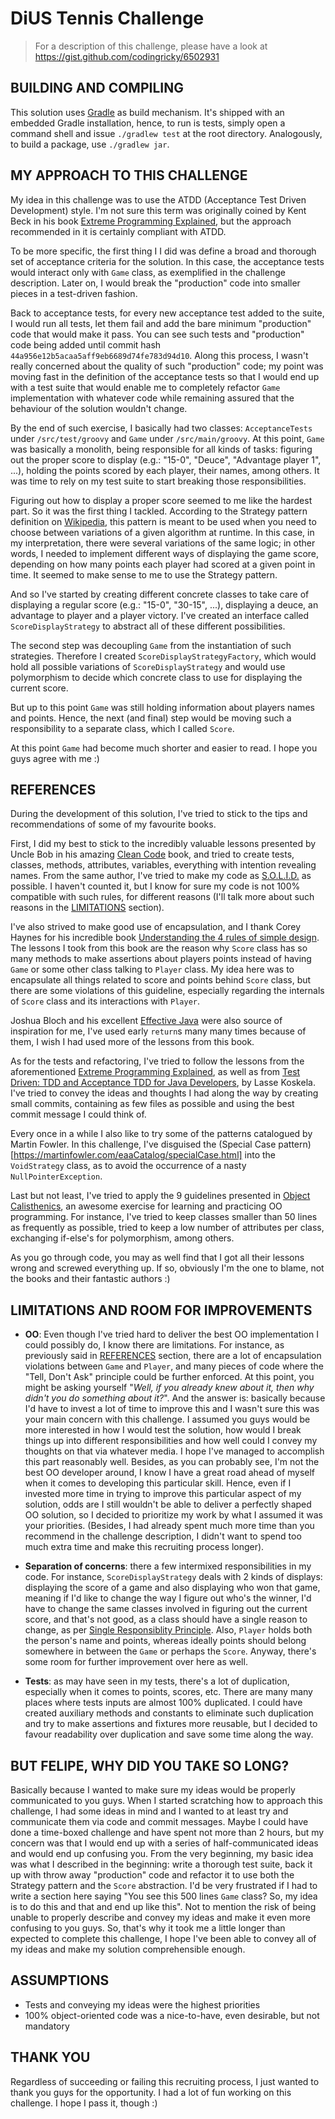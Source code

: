 # DiUS Tennis Challenge

> For a description of this challenge, please have a look at https://gist.github.com/codingricky/6502931

## BUILDING AND COMPILING

This solution uses [Gradle](https://gradle.org/) as build mechanism. It's shipped with an embedded Gradle installation, hence, to run is tests, simply open a command shell and
  issue `./gradlew test` at the root directory. Analogously, to build a package, use `./gradlew jar`.

## MY APPROACH TO THIS CHALLENGE

My idea in this challenge was to use the ATDD (Acceptance Test Driven Development) style. I'm not sure this term was originally coined by Kent Beck in his
  book [Extreme Programming Explained](https://www.amazon.com/Extreme-Programming-Explained-Embrace-Change/dp/0321278658), but the approach recommended in it
  is certainly compliant with ATDD.

To be more specific, the first thing I I did was define a broad and thorough set of acceptance criteria for the solution. In this case, the acceptance tests would interact only
  with `Game` class, as exemplified in the challenge description. Later on, I would break the "production" code into smaller pieces in a test-driven fashion.

Back to acceptance tests, for every new acceptance test added to the suite, I would run all tests, let them fail and add the bare minimum "production" code that would make it pass.
  You can see such tests and "production" code being added until commit hash `44a956e12b5acaa5aff9eb6689d74fe783d94d10`. Along this process, I wasn't really concerned about the
  quality of such "production" code; my point was moving fast in the definition of the acceptance tests so that I would end up with a test suite that would
  enable me to completely refactor `Game` implementation with whatever code while remaining assured that the behaviour of the solution wouldn't change.

By the end of such exercise, I basically had two classes: `AcceptanceTests` under `/src/test/groovy` and `Game` under `/src/main/groovy`. At this point, `Game` was basically a
  monolith, being responsible for all kinds of tasks: figuring out the proper score to display (e.g.: "15-0", "Deuce", "Advantage player 1", ...), holding the points
  scored by each player, their names, among others. It was time to rely on my test suite to start breaking those responsibilities.

Figuring out how to display a proper score seemed to me like the hardest part. So it was the first thing I tackled. According to the Strategy pattern definition
  on [Wikipedia](https://en.wikipedia.org/wiki/Strategy_pattern), this pattern is meant to be used when you need to choose between variations of a given algorithm at runtime.
  In this case, in my interpretation, there were several variations of the same logic; in other words, I needed to implement different ways of displaying the game score,
  depending on how many points each player had scored at a given point in time. It seemed to make sense to me to use the Strategy pattern.

And so I've started by creating different concrete classes to take care of displaying a regular score (e.g.: "15-0", "30-15", ...), displaying a deuce, an advantage to player
  and a player victory. I've created an interface called `ScoreDisplayStrategy` to abstract all of these different possibilities.

The second step was decoupling `Game` from the instantiation of such strategies. Therefore I created `ScoreDisplayStrategyFactory`, which would hold all possible variations of
  `ScoreDisplayStrategy` and would use polymorphism to decide which concrete class to use for displaying the current score.

But up to this point `Game` was still holding information about players names and points. Hence, the next (and final) step would be moving such a responsibility to a separate
  class, which I called `Score`.

At this point `Game` had become much shorter and easier to read. I hope you guys agree with me :)

## REFERENCES

During the development of this solution, I've tried to stick to the tips and recommendations of some of my favourite books.

First, I did my best to stick to the incredibly valuable lessons presented by Uncle Bob in his amazing [Clean Code](https://www.amazon.com/Clean-Code-Handbook-Software-Craftsmanship/dp/0132350882/ref=sr_1_1?s=books&ie=UTF8&qid=1486086388&sr=1-1&keywords=clean+code)
 book, and tried to create tests, classes, methods, attributes, variables, everything with intention revealing names. From the same author, I've tried to make my code as [S.O.L.I.D.](http://butunclebob.com/ArticleS.UncleBob.PrinciplesOfOod)
 as possible. I haven't counted it, but I know for sure my code is not 100% compatible with such rules, for different reasons (I'll talk more about such reasons in the [LIMITATIONS](#limitations-and-room-for-improvements) section).

I've also strived to make good use of encapsulation, and I thank Corey Haynes for his incredible book [Understanding the 4 rules of simple design](https://leanpub.com/4rulesofsimpledesign).
  The lessons I took from this book are the reason why `Score` class has so many methods to make assertions about players points instead of having `Game` or some other class talking to `Player` class.
  My idea here was to encapsulate all things related to score and points behind `Score` class, but there are some violations of this guideline, especially regarding the internals of `Score` class and
  its interactions with `Player`.

Joshua Bloch and his excellent [Effective Java](https://www.amazon.com/Effective-Java-2nd-Joshua-Bloch/dp/0321356683/ref=sr_1_1?s=books&ie=UTF8&qid=1486087176&sr=1-1&keywords=effective+java) were also
  source of inspiration for me, I've used early `return`s many many times because of them, I wish I had used more of the lessons from this book.

As for the tests and refactoring, I've tried to follow the lessons from the aforementioned [Extreme Programming Explained](https://www.amazon.com/Extreme-Programming-Explained-Embrace-Change/dp/0321278658),
  as well as from [Test Driven: TDD and Acceptance TDD for Java Developers](https://www.amazon.com/Test-Driven-Acceptance-Java-Developers/dp/1932394850/ref=sr_1_fkmr0_1?s=books&ie=UTF8&qid=1486087585&sr=1-1-fkmr0&keywords=test+driven+koskella),
  by Lasse Koskela. I've tried to convey the ideas and thoughts I had along the way by creating small commits, containing as few files as possible and using the best commit message I could think of.

Every once in a while I also like to try some of the patterns catalogued by Martin Fowler. In this challenge, I've disguised the (Special Case pattern)[https://martinfowler.com/eaaCatalog/specialCase.html]
  into the `VoidStrategy` class, as to avoid the occurrence of a nasty `NullPointerException`.

Last but not least, I've tried to apply the 9 guidelines presented in [Object Calisthenics](https://www.cs.helsinki.fi/u/luontola/tdd-2009/ext/ObjectCalisthenics.pdf), an awesome exercise for learning
  and practicing OO programming. For instance, I've tried to keep classes smaller than 50 lines as frequently as possible, tried to keep a low number of attributes per class,
  exchanging if-else's for polymorphism, among others.

As you go through code, you may as well find that I got all their lessons wrong and screwed everything up. If so, obviously I'm the one to blame, not the books and their fantastic authors :)


## LIMITATIONS AND ROOM FOR IMPROVEMENTS

* **OO**: Even though I've tried hard to deliver the best OO implementation I could possibly do, I know there are limitations. For instance, as previously said in [REFERENCES](#references) section,
  there are a lot of encapsulation violations between `Game` and `Player`, and many pieces of code where the "Tell, Don't Ask" principle could be further enforced. At this point, you might be asking yourself
  "*Well, if you already knew about it, then why didn't you do something about it?*". And the answer is: basically because I'd have to invest a lot of time to improve this and I wasn't sure this was your main
  concern with this challenge. I assumed you guys would be more interested in how I would test the solution, how would I break things up into different responsibilities and how well could I convey my thoughts on
  that via whatever media. I hope I've managed to accomplish this part reasonably well. Besides, as you can probably see, I'm not the best OO developer around, I know I have a great road ahead of myself when
  it comes to developing this particular skill. Hence, even if I invested more time in trying to improve this particular aspect of my solution, odds are I still wouldn't be able to deliver a perfectly shaped OO
  solution, so I decided to prioritize my work by what I assumed it was your priorities. (Besides, I had already spent much more time than you recommend in the challenge description, I didn't want to spend
  too much extra time and make this recruiting process longer).

* **Separation of concerns**: there a few intermixed responsibilities in my code. For instance, `ScoreDisplayStrategy` deals with 2 kinds of displays: displaying the score of a game and also displaying who won
  that game, meaning if I'd like to change the way I figure out who's the winner, I'd have to change the same classes involved in figuring out the current score, and that's not good, as a class should have a
  single reason to change, as per [Single Responsiblity Principle](http://butunclebob.com/ArticleS.UncleBob.PrinciplesOfOod). Also, `Player` holds both the person's name and points, whereas ideally points should
  belong somewhere in between the `Game` or perhaps the `Score`. Anyway, there's some room for further improvement over here as well.

* **Tests**: as may have seen in my tests, there's a lot of duplication, especially when it comes to points, scores, etc. There are many many places where tests inputs are almost 100% duplicated. I could have
  created auxiliary methods and constants to eliminate such duplication and try to make assertions and fixtures more reusable, but I decided to favour readability over duplication and save some time along the way.

## BUT FELIPE, WHY DID YOU TAKE SO LONG?

Basically because I wanted to make sure my ideas would be properly communicated to you guys. When I started scratching how to approach this challenge, I had some ideas in mind and I wanted to at least try and
  communicate them via code and commit messages. Maybe I could have done a time-boxed challenge and have spent not more than 2 hours, but my concern was that I would end up with a series of half-communicated
  ideas and would end up confusing you. From the very beginning, my basic idea was what I described in the beginning: write a thorough test suite, back it up with throw away "production" code and refactor it to
  use both the Strategy pattern and the `Score` abstraction. I'd be very frustrated if I had to write a section here saying "You see this 500 lines `Game` class? So, my idea is to do this and that and end up
  like this". Not to mention the risk of being unable to properly describe and convey my ideas and make it even more confusing to you guys. So, that's why it took me a little longer than expected to complete this
  challenge, I hope I've been able to convey all of my ideas and make my solution comprehensible enough.

## ASSUMPTIONS

* Tests and conveying my ideas were the highest priorities
* 100% object-oriented code was a nice-to-have, even desirable, but not mandatory

## THANK YOU

Regardless of succeeding or failing this recruiting process, I just wanted to thank you guys for the opportunity. I had a lot of fun working on this challenge. I hope I pass it, though :)
